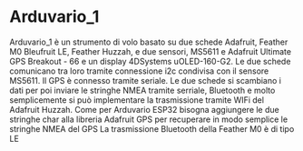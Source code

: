 # Arduvario_1
Arduvario_1 è un strumento di volo basato su due schede Adafruit, Feather M0  Bleufruit LE, Feather Huzzah, e due sensori, MS5611 e Adafruit Ultimate GPS Breakout - 66 e un display 4DSystems uOLED-160-G2.
Le due schede comunicano tra loro tramite connessione i2c condivisa con il sensore MS5611. Il GPS è connesso tramite seriale. Le due schede si scambiano i dati per poi inviare le stringhe NMEA tramite serriale, Bluetooth e molto semplicemente si può implementare la trasmissione tramite WIFi del Adafruit Huzzah.
Come per Arduvario ESP32 bisogna aggiungere le due stringhe char alla libreria Adafruit GPS per recuperare in modo semplice le stringhe NMEA del GPS
La trasmissione Bluetooth della Feather M0 è di tipo LE
